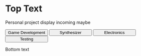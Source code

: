 <html>
 <h1> Top Text </h1>
 
 <p> 
Personal project display incoming maybe
</p>

<div style="width:90%">
 <button type="button" style="width:30%" onclick="changeContent('GameDev/GameDev.html')"> Game Development </button>
 <button type="button" style="width:30%" onclick="changeContent('Synth/Synthesizer.html')"> Synthesizer </button>
 <button type="button" style="width:30%" onclick="changeContent('Electronics/Electronics.html')"> Electronics </button>
 <a href="https://GuavTek.github.io/testing">
  <button type="button" style="width:30%"> Testing </button>
 </a>
</div>

<div id="content">  </div>

<p> Bottom text </p>

<script>
async function changeContent(page) {
  const contentDiv = document.getElementById("content");
 contentDiv.innerHTML = await fetchHtmlAsText(page);
}  
 
async function fetchHtmlAsText(url) {
    return await (await fetch(url)).text();
}
</script>

</html>

